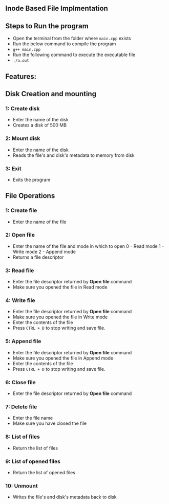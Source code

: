 ## Inode Based File Implmentation

## Steps to Run the program
- Open the terminal from the folder where ```main.cpp``` exists
- Run the below command to compile the program
- ``` g++ main.cpp ```
- Run the following command to execute the executable file
- ``` ./a.out ```

## Features:
## Disk Creation and mounting
### 1: Create disk
- Enter the name of the disk
- Creates a disk of 500 MB

### 2: Mount disk
- Enter the name of the disk
- Reads the file's and disk's metadata to memory from disk

### 3: Exit
- Exits the program

## File Operations
### 1: Create file
- Enter the name of the file
### 2: Open file
- Enter the name of the file and mode in which to open
    0 - Read mode
    1 - Write mode
    2 -  Append mode
- Returns a file descriptor
### 3: Read file
- Enter the file descriptor returned by __Open file__ command
- Make sure you opened the file in Read mode
### 4: Write file
- Enter the file descriptor returned by __Open file__ command
- Make sure you opened the file in Write mode
- Enter the contents of the file
- Press ```CTRL + D``` to stop writing and save file.
### 5: Append file
- Enter the file descriptor returned by __Open file__ command
- Make sure you opened the file in Append mode
- Enter the contents of the file
- Press ```CTRL + D``` to stop writing and save file.
### 6: Close file
- Enter the file descriptor returned by __Open file__ command
### 7: Delete file
- Enter the file name
- Make sure you have closed the file
### 8: List of files
- Return the list of files
### 9: List of opened files
- Return the list of opened files
### 10: Unmount
- Writes the file's and disk's metadata back to disk
